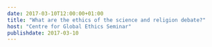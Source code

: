 ```yaml
---
date: 2017-03-10T12:00:00+01:00
title: "What are the ethics of the science and religion debate?"
host: "Centre for Global Ethics Seminar"
publishdate: 2017-03-10
---
```

